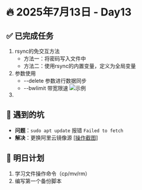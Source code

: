 # 🔥 2025年7月13日 - Day13 
## ✅ 已完成任务
1. rsync的免交互方法
   * 方法一：将密码写入文件中
   * 方法二：使用rsync的内置变量，定义为全局变量
2. 参数使用
   * --delete 参数进行数据同步
   * --bwlimit 带宽限速 ![示例]()
4. 
## 🐞 遇到的坑
- **问题**：`sudo apt update` 报错 `Failed to fetch`
- **解决**：更换阿里云镜像源 [[操作截图]](screenshot/apt-error-fix.png)

## 📌 明日计划
1. 学习文件操作命令（cp/mv/rm）
2. 编写第一个备份脚本
